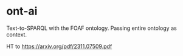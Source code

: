 # ont-ai

Text-to-SPARQL with the FOAF ontology. Passing entire ontology as context. 

HT to https://arxiv.org/pdf/2311.07509.pdf
